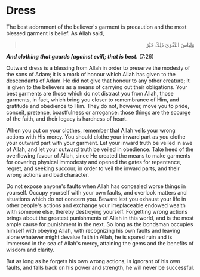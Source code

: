 Dress
=====

The best adornment of the believer's garment is precaution and the most
blessed garment is belief. As Allah said,


<blockquote dir="rtl">
  <p>
وَلِبَاسُ التَّقْوَىَ ذَلِكَ خَيْرٌ
  </p>
</blockquote>

***And clothing that guards [against evil]; that is best.*** (7:26)


Outward dress is a blessing from Allah in order to preserve the modesty
of the sons of Adam; it is a mark of honour which Allah has given to the
descendants of Adam. He did not give that honour to any other creature;
it is given to the believers as a means of carrying out their
obligations. Your best garments are those which do not distract you from
Allah, those garments, in fact, which bring you closer to remembrance of
Him, and gratitude and obedience to Him. They do not, however, move you
to pride, conceit, pretence, boastfulness or arrogance: those things are
the scourge of the faith, and their legacy is hardness of heart.

When you put on your clothes, remember that Allah veils your wrong
actions with His mercy. You should clothe your inward part as you clothe
your outward part with your garment. Let your inward truth be veiled in
awe of Allah, and let your outward truth be veiled in obedience. Take
heed of the overflowing favour of Allah, since He created the means to
make garments for covering physical immodesty and opened the gates for
repentance, regret, and seeking succour, in order to veil the inward
parts, and their wrong actions and bad character.

Do not expose anyone's faults when Allah has concealed worse things in
yourself. Occupy yourself with your own faults, and overlook matters and
situations which do not concern you. Beware lest you exhaust your life
in other people's actions and exchange your irreplaceable endowed wealth
with someone else, thereby destroying yourself. Forgetting wrong actions
brings about the greatest punishments of Allah in this world, and is the
most ample cause for punishment in the next. So long as the bondsman
occupies himself with obeying Allah, with recognizing his own faults and
leaving alone whatever might devalue faith in Allah, he is spared ruin
and is immersed in the sea of Allah's mercy, attaining the gems and the
benefits of wisdom and clarity.

But as long as he forgets his own wrong actions, is ignorant of his own
faults, and falls back on his power and strength, he will never be
successful.


